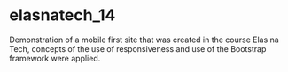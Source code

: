# elasnatech_14
Demonstration of a mobile first site that was created in the course Elas na Tech, concepts of the use of responsiveness and use of the Bootstrap framework were applied.
